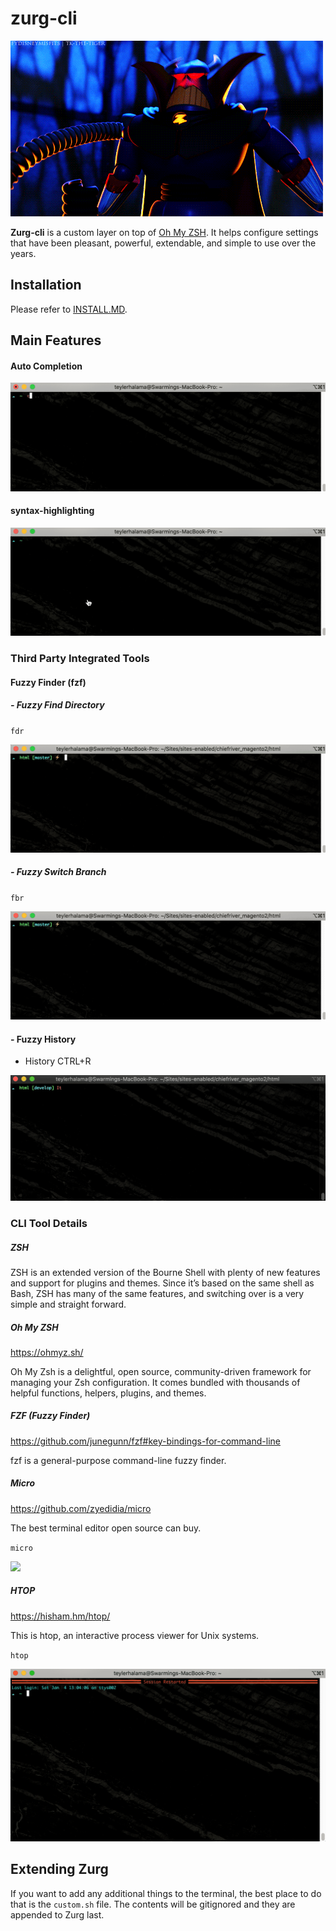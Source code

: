 # zurg-cli

![](/images/zurg.gif)

**Zurg-cli** is a custom layer on top of [Oh My ZSH](https://ohmyz.sh). It helps configure settings that have been pleasant, powerful, extendable, and simple to use over the years.

## Installation

Please refer to [INSTALL.MD](https://github.com/Teyler7/zurg-cli/blob/main/INSTALL.md).
## Main Features

#### Auto Completion

![](/images/auto-complete.gif)

#### syntax-highlighting

![](/images/syntax-highlighting.gif)

### Third Party Integrated Tools

#### Fuzzy Finder (fzf)

##### - Fuzzy Find Directory

`fdr`

![](/images/fuzzy-find.gif)

##### - Fuzzy Switch Branch

`fbr`

![](/images/fuzzy-branch.gif)

#### - Fuzzy History

- History CTRL+R

![](/images/fuzzy-history.gif)

### CLI Tool Details
##### ZSH

ZSH is an extended version of the Bourne Shell with plenty of new features and support for plugins and themes. Since it’s based on the same shell as Bash, ZSH has many of the same features, and switching over is a very simple and straight forward.

##### Oh My ZSH

https://ohmyz.sh/

Oh My Zsh is a delightful, open source, community-driven framework for managing your Zsh configuration. It comes bundled with thousands of helpful functions, helpers, plugins, and themes.

##### FZF (Fuzzy Finder)

https://github.com/junegunn/fzf#key-bindings-for-command-line

fzf is a general-purpose command-line fuzzy finder.

##### Micro

https://github.com/zyedidia/micro

The best terminal editor open source can buy.

`micro`

![](/images/micro.gif)

##### HTOP

https://hisham.hm/htop/

This is htop, an interactive process viewer for Unix systems.

`htop`

![](/images/htop.gif)


## Extending Zurg

If you want to add any additional things to the terminal, the best place to do that is the `custom.sh` file. The contents will be gitignored and they are appended to Zurg last.